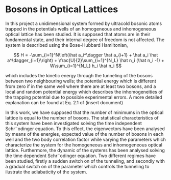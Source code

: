 # Bosons in Optical Lattices
In this project a unidimensional system formed by ultracold bosonic
atoms trapped in the potentials wells of an homogeneous and inhomogeneous
optical lattice has been studied. It is supposed that atoms
are in their fundamental state, and their internal degree of freedom is
not affected. The system is described using the Bose-Hubbard Hamiltonian,

$$ H = -\sum_{i=1}^N\left(\hat a_i^\dagger \hat a_{i+1} + \hat a_i \hat a^\dagger_{i+1}\right) + \frac{U}{2}\sum_{i=1}^{N_L} \hat n_i (\hat n_i -1) + W\sum_{i=1}^{N_L} h_i \hat n_i $$

which includes the kinetic energy through the tunneling of the
bosons between two neighbouring wells; the potential energy which is
different from zero if in the same well where there are at least two bosons,
and a local and random potential energy which describes the inhomogeneities
of the trapping potential due to possible experimental errors. A more detailed explanation can be found at Eq. 2.1 of (insert document)



In this work, we have supposed that the number of minimums
in the optical lattice is equal to the number of bosons. The statistical
characteristics of this system have been investigated solving the time
independent Schr¨odinger equation. To this effect, the eigenvectors have
been analysed by means of the energies, expected value of the number
of bosons in each well and the two body correlation factor while
varying the parameters which characterize the system for the homogeneous
and inhomogeneous optical lattice. Furthermore, the dynamic of
the systems has been analysed solving the time dependent Schr¨odinger
equation. Two different regimes have been studied, firstly a sudden
switch on of the tunneling, and secondly with a gradual switch on of
the parameter which controls the tunneling to ilustrate the adiabaticity
of the system.
